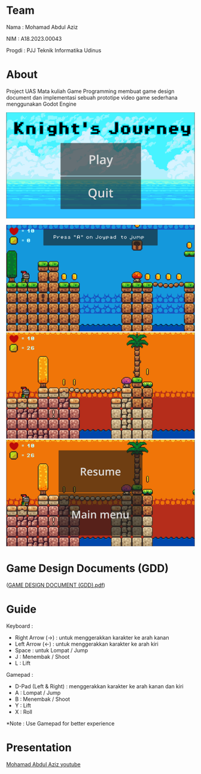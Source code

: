 # Team
Nama   : Mohamad Abdul Aziz

NIM    : A18.2023.00043

Progdi : PJJ Teknik Informatika Udinus

# About
Project UAS Mata kuliah Game Programming membuat game design document dan implementasi sebuah prototipe video game sederhana 
menggunakan Godot Engine

![Main Menu](./images/1.png)


![level 1](./images/2.png)
![level 2](./images/4.png)
![Resume](./images/5.png)

# Game Design Documents (GDD)
([GAME DESIGN DOCUMENT (GDD).pdf](https://github.com/abdulazizmohamad/Knightsjourney/blob/main/GAME%20DESIGN%20DOCUMENT%20(GDD).pdf))

# Guide

Keyboard :
- Right Arrow (→) : untuk menggerakkan karakter ke arah kanan
- Left Arrow (←) : untuk menggerakkan karakter ke arah kiri
- Space : untuk Lompat / Jump
- J : Menembak / Shoot
- L : Lift

Gamepad :
- D-Pad (Left & Right) : menggerakkan karakter ke arah kanan dan kiri
- A : Lompat / Jump
- B : Menembak / Shoot
- Y : Lift
- X : Roll

*Note : Use Gamepad for better experience

# Presentation
[Mohamad Abdul Aziz youtube](https://youtu.be/A5X_Df06o7M)




